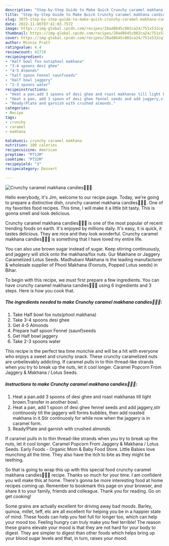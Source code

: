 ```yaml
---
description: "Step-by-Step Guide to Make Quick Crunchy caramel makhana candies🥰😘😋"
title: "Step-by-Step Guide to Make Quick Crunchy caramel makhana candies🥰😘😋"
slug: 3075-step-by-step-guide-to-make-quick-crunchy-caramel-makhana-candies
date: 2022-11-06T07:41:03.757Z
image: https://img-global.cpcdn.com/recipes/28ad8645c002ca24/751x532cq70/crunchy-caramel-makhana-candies🥰😘😋-recipe-main-photo.jpg
thumbnail: https://img-global.cpcdn.com/recipes/28ad8645c002ca24/751x532cq70/crunchy-caramel-makhana-candies🥰😘😋-recipe-main-photo.jpg
cover: https://img-global.cpcdn.com/recipes/28ad8645c002ca24/751x532cq70/crunchy-caramel-makhana-candies🥰😘😋-recipe-main-photo.jpg
author: Minnie Pratt
ratingvalue: 4.4
reviewcount: 42710
recipeingredient:
- "Half bowl fox nutsphool makhana"
- "3-4 spoons desi ghee"
- "4-5 Almonds"
- "half spoon Fennel saunfseeds"
- "Half bowl jaggery"
- "2-3 spoons water"
recipeinstructions:
- "Heat a pan.add 3 spoons of desi ghee and roast makhanas till light brown.Transfer in another bowl."
- "Heat a pan, add 1 spoon of desi ghee fennel seeds and add jaggery,stir continuosly till the jaggery will forms bubbles, then add roasted makhana in it.Stir continuosly for while now when the jaggery is in caramel form."
- "Ready!Plate and garnish with crushed almonds."
categories:
- Recipe
tags:
- crunchy
- caramel
- makhana

katakunci: crunchy caramel makhana 
nutrition: 100 calories
recipecuisine: American
preptime: "PT12M"
cooktime: "PT32M"
recipeyield: "3"
recipecategory: Dessert

---
```



![Crunchy caramel makhana candies🥰😘😋](https://img-global.cpcdn.com/recipes/28ad8645c002ca24/751x532cq70/crunchy-caramel-makhana-candies🥰😘😋-recipe-main-photo.jpg)

Hello everybody, it's Jim, welcome to our recipe page. Today, we're going to prepare a distinctive dish, crunchy caramel makhana candies🥰😘😋. One of my favorites food recipes. This time, I will make it a little bit tasty. This is gonna smell and look delicious.

Crunchy caramel makhana candies🥰😘😋 is one of the most popular of recent trending foods on earth. It's enjoyed by millions daily. It's easy, it is quick, it tastes delicious. They are nice and they look wonderful. Crunchy caramel makhana candies🥰😘😋 is something that I have loved my entire life.

You can also use brown sugar instead of sugar. Keep stirring continuously, and jaggery will stick onto the makhana/fox nuts. Gur Makhane or Jaggery Caramelized Lotus Seeds. Madhubani Makhana is the leading manufacturer &amp; wholesale supplier of Phool Makhana (Foxnuts, Popped Lotus seeds) in Bihar.


To begin with this recipe, we must first prepare a few ingredients. You can have crunchy caramel makhana candies🥰😘😋 using 6 ingredients and 3 steps. Here is how you cook that.

<!--inarticleads1-->

##### The ingredients needed to make Crunchy caramel makhana candies🥰😘😋:

1. Take Half bowl fox nuts(phool makhana)
1. Take 3-4 spoons desi ghee
1. Get 4-5 Almonds
1. Prepare half spoon Fennel (saunf)seeds
1. Get Half bowl jaggery
1. Take 2-3 spoons water


This recipe is the perfect tea time munchie and will be a hit with everyone who enjoys a sweet and crunchy snack. These crunchy caramelized nuts are unbelievably addicting. If caramel pulls in to thin thread-like strands when you try to break up the nuts, let it cool longer. Caramel Popcorn From Jaggery &amp; Makhana / Lotus Seeds. 

<!--inarticleads2-->

##### Instructions to make Crunchy caramel makhana candies🥰😘😋:

1. Heat a pan.add 3 spoons of desi ghee and roast makhanas till light brown.Transfer in another bowl.
1. Heat a pan, add 1 spoon of desi ghee fennel seeds and add jaggery,stir continuosly till the jaggery will forms bubbles, then add roasted makhana in it.Stir continuosly for while now when the jaggery is in caramel form.
1. Ready!Plate and garnish with crushed almonds.


If caramel pulls in to thin thread-like strands when you try to break up the nuts, let it cool longer. Caramel Popcorn From Jaggery &amp; Makhana / Lotus Seeds. Early Foods - Organic Mom &amp; Baby Food Store. Little Babies love munching all the time. They also have the itch to bite as they might be teething. 

So that is going to wrap this up with this special food crunchy caramel makhana candies🥰😘😋 recipe. Thanks so much for your time. I am confident you will make this at home. There's gonna be more interesting food at home recipes coming up. Remember to bookmark this page on your browser, and share it to your family, friends and colleague. Thank you for reading. Go on get cooking!

Some grains are actually excellent for driving away bad moods. Barley, quinoa, millet, teff, etc are all excellent for helping you be in a happier state of mind. These foods can help you feel full for longer too, which can help your mood too. Feeling hungry can truly make you feel terrible! The reason these grains elevate your mood is that they are not hard for your body to digest. They are simpler to digest than other foods which helps bring up your blood sugar levels and that, in turn, raises your mood.
